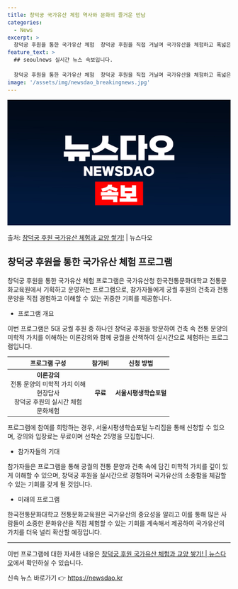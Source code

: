 ```yaml
---
title: 창덕궁 국가유산 체험 역사와 문화의 즐거운 만남
categories:
  - News
excerpt: >
  창덕궁 후원을 통한 국가유산 체험  창덕궁 후원을 직접 거닐며 국가유산을 체험하고 폭넓은 교양을 쌓을 수 있…
feature_text: >
  ## seoulnews 실시간 뉴스 속보입니다.

  창덕궁 후원을 통한 국가유산 체험  창덕궁 후원을 직접 거닐며 국가유산을 체험하고 폭넓은 교양을 쌓을 수 있…
image: '/assets/img/newsdao_breakingnews.jpg'
---
```


![뉴스다오 속보](/assets/img/newsdao_breakingnews.jpg)

<p>출처: <a href="https://newsdao.kr/4156" rel="dofollow">창덕궁 후원 국가유산 체험과 교양 쌓기!</a> | 뉴스다오</p>

<h2 data-ke-size="size26">창덕궁 후원을 통한 국가유산 체험 프로그램</h2>
<p data-ke-size="size16">창덕궁 후원을 통한 국가유산 체험 프로그램은 국가유산청 한국전통문화대학교 전통문화교육원에서 기획하고 운영하는 프로그램으로, 참가자들에게 궁궐 후원의 건축과 전통 문양을 직접 경험하고 이해할 수 있는 귀중한 기회를 제공합니다.</p>
<ul>
<li>프로그램 개요</li>
</ul>
<p data-ke-size="size16">이번 프로그램은 5대 궁궐 후원 중 하나인 창덕궁 후원을 방문하여 건축 속 전통 문양의 미학적 가치를 이해하는 이론강의와 함께 궁궐을 산책하여 실시간으로 체험하는 프로그램입니다.</p>
<table>
<thead>
<tr>
<th scope="col">프로그램 구성</th>
<th scope="col">참가비</th>
<th scope="col">신청 방법</th>
</tr>
</thead>
<tbody>
<tr>
<td style="text-align: center; height: 17px;"><b>이론강의</b><br>전통 문양의 미학적 가치 이해<br>현장답사<br>창덕궁 후원의 실시간 체험<br>문화체험</td>
<td style="text-align: center; height: 17px;"><b>무료</b></td>
<td style="text-align: center; height: 17px;"><b>서울시평생학습포털</b></td>
</tr>
</tbody>
</table>
<p data-ke-size="size16">프로그램에 참여를 희망하는 경우, 서울시평생학습포털 누리집을 통해 신청할 수 있으며, 강의와 입장료는 무료이며 선착순 25명을 모집합니다.</p>

<ul>
<li>참가자들의 기대</li>
</ul>
<p data-ke-size="size16">참가자들은 프로그램을 통해 궁궐의 전통 문양과 건축 속에 담긴 미학적 가치를 깊이 있게 이해할 수 있으며, 창덕궁 후원을 실시간으로 경험하며 국가유산의 소중함을 체감할 수 있는 기회를 갖게 될 것입니다.</p>

<ul>
<li>미래의 프로그램</li>
</ul>
<p data-ke-size="size16">한국전통문화대학교 전통문화교육원은 국가유산의 중요성을 알리고 이를 통해 많은 사람들이 소중한 문화유산을 직접 체험할 수 있는 기회를 계속해서 제공하여 국가유산의 가치를 더욱 널리 확산할 예정입니다.</p>
<hr>
<p data-ke-size="size16">이번 프로그램에 대한 자세한 내용은 <a href="https://newsdao.kr/4156">창덕궁 후원 국가유산 체험과 교양 쌓기! | 뉴스다오</a>에서 확인하실 수 있습니다.</p> 

신속 뉴스 바로가기 👉 <a href="https://newsdao.kr" rel="dofollow">https://newsdao.kr</a>


